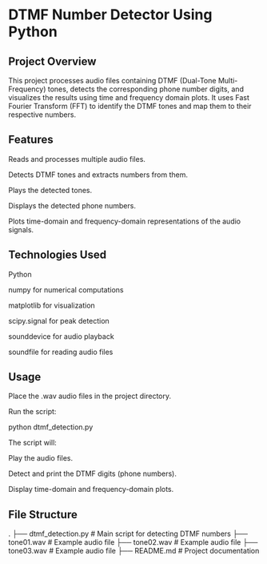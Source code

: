 # DTMF Number Detector Using Python
## Project Overview

This project processes audio files containing DTMF (Dual-Tone Multi-Frequency) tones, detects the corresponding phone number digits, and visualizes the results using time and frequency domain plots. It uses Fast Fourier Transform (FFT) to identify the DTMF tones and map them to their respective numbers.

## Features
Reads and processes multiple audio files.

Detects DTMF tones and extracts numbers from them.

Plays the detected tones.

Displays the detected phone numbers.

Plots time-domain and frequency-domain representations of the audio signals.

## Technologies Used

Python

numpy for numerical computations

matplotlib for visualization

scipy.signal for peak detection

sounddevice for audio playback

soundfile for reading audio files

## Usage

Place the .wav audio files in the project directory.

Run the script:

python dtmf_detection.py

The script will:

Play the audio files.

Detect and print the DTMF digits (phone numbers).

Display time-domain and frequency-domain plots.

## File Structure
.
├── dtmf_detection.py   # Main script for detecting DTMF numbers
├── tone01.wav          # Example audio file
├── tone02.wav          # Example audio file
├── tone03.wav          # Example audio file
├── README.md           # Project documentation
